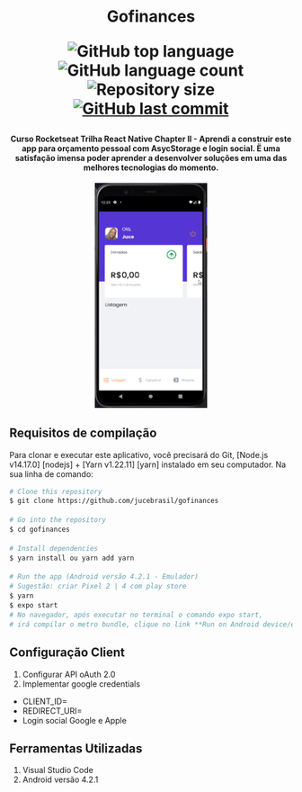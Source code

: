 <h1 align="center">
  Gofinances
<p align="center">
  <img alt="GitHub top language" src="https://img.shields.io/github/languages/top/jucebrasil/gofinances.svg">

  <img alt="GitHub language count" src="https://img.shields.io/github/languages/count/jucebrasil/gofinances.svg">

  <img alt="Repository size" src="https://img.shields.io/github/repo-size/jucebrasil/gofinances.svg">
  <a href="https://github.com/lukemorales/rocketshoes-react-native/commits/master">
    <img alt="GitHub last commit" src="https://img.shields.io/github/last-commit/jucebrasil/gofinances.svg">
  </a>

<h4 align="center" >
Curso Rocketseat Trilha React Native Chapter II - Aprendi a construir este app para orçamento pessoal com AsycStorage e login social.
Ë uma satisfação imensa poder aprender a desenvolver soluções em uma das melhores tecnologias do momento. </h4>
</h1>

<p align="center" >
  <img alt="GitHub top language" src="https://github.com/jucebrasil/gofinances/blob/master/Video-sexta-feira%2C%203%20de%20setembro%20de%202021%201.gif" height="400" width="200">


Requisitos de compilação
------------------

Para clonar e executar este aplicativo, você precisará do Git, [Node.js v14.17.0] [nodejs] + [Yarn v1.22.11] [yarn] instalado em seu computador. Na sua linha de comando:

```bash
# Clone this repository
$ git clone https://github.com/jucebrasil/gofinances

# Go into the repository
$ cd gofinances

# Install dependencies
$ yarn install ou yarn add yarn

# Run the app (Android versão 4.2.1 - Emulador)
# Sugestão: criar Pixel 2 | 4 com play store
$ yarn
$ expo start
# No navegador, após executar no terminal o comando expo start, 
# irá compilar o metro bundle, clique no link **Run on Android device/emulator**
```

Configuração Client
-----------------

  1. Configurar  API oAuth 2.0
  2. Implementar google credentials
   * CLIENT_ID=
   * REDIRECT_URI=
   * Login social Google e Apple

Ferramentas Utilizadas
-----------------

  1. Visual Studio Code
  2. Android versão 4.2.1
